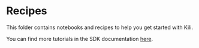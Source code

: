 # Recipes

This folder contains notebooks and recipes to help you get started with Kili.

You can find more tutorials in the SDK documentation [here](https://python-sdk-docs.kili-technology.com/).
